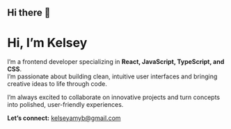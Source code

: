## Hi there 👋



# Hi, I’m Kelsey 

I’m a frontend developer specializing in **React, JavaScript, TypeScript, and CSS**.  
I’m passionate about building clean, intuitive user interfaces and bringing creative ideas to life through code.  

I’m always excited to collaborate on innovative projects and turn concepts into polished, user-friendly experiences.  

**Let’s connect:** [kelseyamyb@gmail.com](mailto:kelseyamyb@gmail.com)




